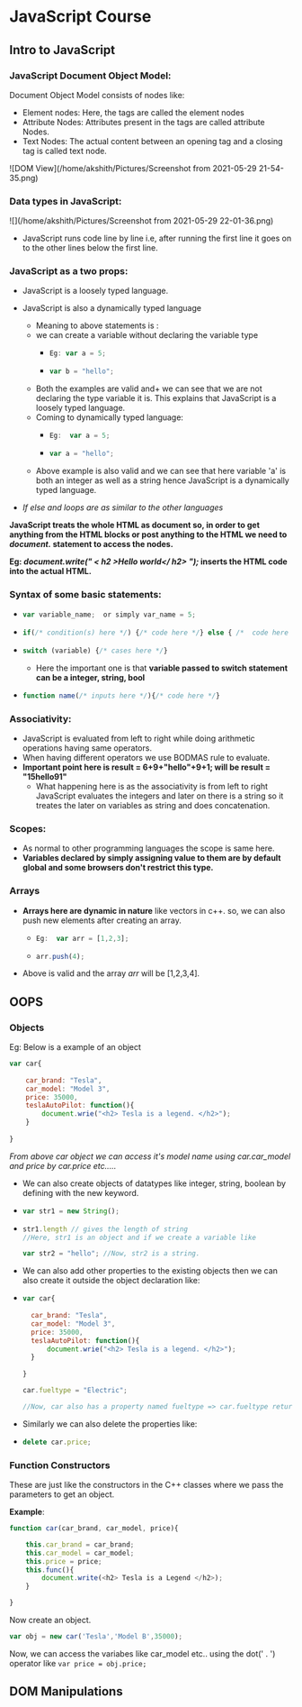 # JavaScript Course

## Intro to JavaScript



### JavaScript Document Object Model:

Document Object Model consists of nodes like:

- Element nodes: Here, the tags are called the element nodes
- Attribute Nodes: Attributes present in the tags are called attribute Nodes.
- Text Nodes: The actual content between an opening tag and a closing tag is called text node.

![DOM View](/home/akshith/Pictures/Screenshot from 2021-05-29 21-54-35.png)



### Data types in JavaScript:

![](/home/akshith/Pictures/Screenshot from 2021-05-29 22-01-36.png)



- JavaScript runs code line by line i.e, after running the first line it goes on to the other lines below the first line.

### JavaScript as a two props:

- JavaScript is a loosely typed language.
- JavaScript is also a dynamically typed language
  - Meaning to above statements is :
  - we can create a variable without declaring the variable type
    - ```javascript
      Eg: var a = 5;
      ```
    
    - ```javascript
      var b = "hello";                 
      ```
  - Both the examples are valid and+ we can see that we are not declaring the type variable it is. This explains that JavaScript is a loosely typed language.
  - Coming to dynamically typed language:
    - ```javascript
      Eg:  var a = 5;
      ```
    
    - ```javascript
      var a = "hello"; 
      ```
  - Above example is also valid and we can see that here variable 'a' is both an integer as well as a string hence JavaScript is a dynamically typed language.



- *If else and loops are as similar to the other languages*



**JavaScript treats the whole HTML as document so, in order to get anything from the HTML blocks or post anything to the HTML we need to *document.* statement to access the nodes.**

**Eg: *document.write(" < h2 >Hello world</ h2> ");* inserts the HTML code into the actual HTML.**



### Syntax of some basic statements:

- ```  javascript
  var variable_name;  or simply var_name = 5;
  ```

- ``` javascript
  if(/* condition(s) here */) {/* code here */} else { /*  code here */ }
  ```

- ```javascript
  switch (variable) {/* cases here */}
  ```
  
  - Here the important one is that **variable passed to switch statement can be a integer, string, bool**
  
- ```javascript
  function name(/* inputs here */){/* code here */}
  ```



### Associativity:

- JavaScript is evaluated from left to right while doing arithmetic operations having same operators.
- When having different operators we use BODMAS rule to evaluate.
- **Important point here is result = 6+9+"hello"+9+1; will be result = "15hello91"**
  - What happening here is as the associativity is from left to right JavaScript evaluates the integers and later on there is a string so it treates the later on variables as string and does concatenation.

### Scopes:

- As normal to other programming languages the scope is same here.
- **Variables declared by simply assigning value to them are by default global and some browsers don't restrict this type.**



### Arrays 

- **Arrays here are dynamic in nature** like vectors in c++. so, we can also push new elements after creating an array.
  - ``` javascript
    Eg:  var arr = [1,2,3];
    ```
  
  -  ``` javascript
     arr.push(4);
     ```
  
- Above is valid and the array *arr* will be [1,2,3,4].



## OOPS

### Objects

Eg: Below is a example of an object

```javascript
var car{
    
	car_brand: "Tesla",
	car_model: "Model 3",
	price: 35000,
	teslaAutoPilot: function(){
		document.wrie("<h2> Tesla is a legend. </h2>");
	}
    
}
```

*From above car object we can access it's model name using car.car_model and price by car.price etc.....*



- We can also create objects of datatypes like integer, string, boolean by defining with the new keyword.

- ```javascript
  var str1 = new String();
  ```

- ```javascript
  str1.length // gives the length of string
  //Here, str1 is an object and if we create a variable like
  
  var str2 = "hello"; //Now, str2 is a string.
  ```

- We can also add other properties to the existing objects then we can also create it outside the object declaration like:

- ```javascript
  var car{
      
  	car_brand: "Tesla",
  	car_model: "Model 3",
  	price: 35000,
  	teslaAutoPilot: function(){
  		document.wrie("<h2> Tesla is a legend. </h2>");
  	}
      
  }
  
  car.fueltype = "Electric";
  
  //Now, car also has a property named fueltype => car.fueltype returns "Electric".
  ```

- Similarly we can also delete the properties like:

- ```javascript
  delete car.price; 
  ```



### **Function Constructors**

These are just like the constructors in the C++ classes where we pass the parameters to get an object.

**Example**:

```javascript
function car(car_brand, car_model, price){

	this.car_brand = car_brand;
    this.car_model = car_model;
    this.price = price;
    this.func(){
        document.write(<h2> Tesla is a Legend </h2>);
    }

}
```

Now create an object.

```javascript
var obj = new car('Tesla','Model B',35000);
```

Now, we can access the variabes like car_model etc.. using the dot(' . ') operator like ``` var price = obj.price; ```



## DOM Manipulations

